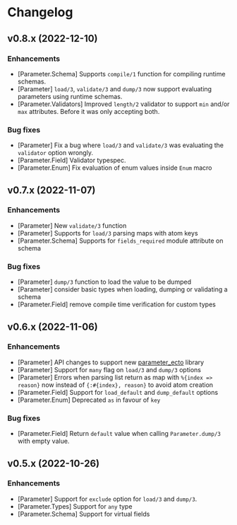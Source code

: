 # Changelog

## v0.8.x (2022-12-10)

### Enhancements

* [Parameter.Schema] Supports `compile/1` function for compiling runtime schemas.
* [Parameter] `load/3`, `validate/3` and `dump/3` now support evaluating parameters using runtime schemas.
* [Parameter.Validators] Improved `length/2` validator to support `min` and/or `max` attributes. Before it was only accepting both.

### Bug fixes
* [Parameter] Fix a bug where `load/3` and `validate/3` was evaluating the `validator` option wrongly.
* [Parameter.Field] Validator typespec.
* [Parameter.Enum] Fix evaluation of enum values inside `Enum` macro

## v0.7.x (2022-11-07)

### Enhancements

* [Parameter] New `validate/3` function
* [Parameter] Supports for `load/3` parsing maps with atom keys
* [Parameter.Schema] Supports for `fields_required` module attribute on schema

### Bug fixes

* [Parameter] `dump/3` function to load the value to be dumped
* [Parameter] consider basic types when loading, dumping or validating a schema
* [Parameter.Field] remove compile time verification for custom types

## v0.6.x (2022-11-06)

### Enhancements

  * [Parameter] API changes to support new [parameter_ecto](https://github.com/phcurado/parameter_ecto) library
  * [Parameter] Support for `many` flag on  `load/3` and `dump/3` options
  * [Parameter] Errors when parsing list return as map with `%{index => reason}` now instead of `{:#{index}, reason}` to avoid atom creation
  * [Parameter.Field] Support for `load_default` and `dump_default` options
  * [Parameter.Enum] Deprecated `as` in favour of `key`

### Bug fixes

  * [Parameter.Field] Return `default` value when calling `Parameter.dump/3` with empty value.

## v0.5.x (2022-10-26)

### Enhancements

  * [Parameter] Support for `exclude` option for `load/3` and `dump/3`.
  * [Parameter.Types] Support for `any` type
  * [Parameter.Schema] Support for virtual fields
